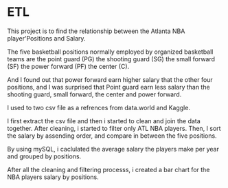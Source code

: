 # ETL
This project is to find the relationship between the Atlanta NBA player'Positions and Salary.


The five basketball positions normally employed by organized basketball teams are the
point guard (PG)
the shooting guard (SG)
the small forward (SF)
the power forward (PF)
the center (C).

And I found out that power forward earn higher salary that the other four positions, and I was surprised that Point guard earn less salary than the shooting guard, small forward, the center and power forward.



I used to two csv file as a refrences from data.world and Kaggle.


I first extract the csv file and then i started to clean and join the data together. After cleaning, i started to filter only ATL NBA players.
Then, I sort the salary by assending order, and compare in between the five positions. 

By using mySQL, i caclulated the average salary the players make per year and grouped by positions.


After all the cleaning and filtering processs, i created a bar chart for the NBA players salary by positions.

